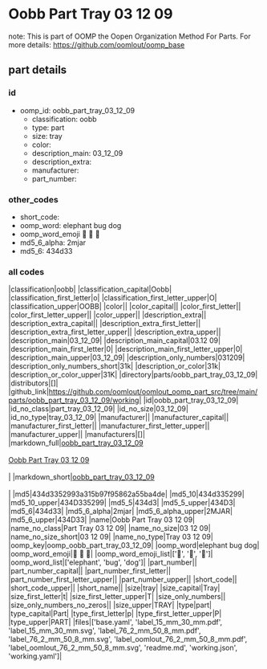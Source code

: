 # Oobb Part Tray 03 12 09  

note: This is part of OOMP the Oopen Organization Method For Parts. For more details: https://github.com/oomlout/oomp_base

##  part details





### id
* oomp_id: oobb_part_tray_03_12_09
  * classification: oobb
  * type: part
  * size: tray
  * color: 
  * description_main: 03_12_09
  * description_extra: 
  * manufacturer: 
  * part_number: 

### other_codes
* short_code: 
* oomp_word: elephant bug dog
* oomp_word_emoji :elephant: :bug: :dog:
* md5_6_alpha: 2mjar
* md5_6: 434d33

### all codes 
|classification|oobb|
|classification_capital|Oobb|
|classification_first_letter|o|
|classification_first_letter_upper|O|
|classification_upper|OOBB|
|color||
|color_capital||
|color_first_letter||
|color_first_letter_upper||
|color_upper||
|description_extra||
|description_extra_capital||
|description_extra_first_letter||
|description_extra_first_letter_upper||
|description_extra_upper||
|description_main|03_12_09|
|description_main_capital|03.12 09|
|description_main_first_letter|0|
|description_main_first_letter_upper|0|
|description_main_upper|03_12_09|
|description_only_numbers|031209|
|description_only_numbers_short|31k|
|description_or_color|31k|
|description_or_color_upper|31K|
|directory|parts/oobb_part_tray_03_12_09|
|distributors|[]|
|github_link|https://github.com/oomlout/oomlout_oomp_part_src/tree/main/parts/oobb_part_tray_03_12_09/working|
|id|oobb_part_tray_03_12_09|
|id_no_class|part_tray_03_12_09|
|id_no_size|03_12_09|
|id_no_type|tray_03_12_09|
|manufacturer||
|manufacturer_capital||
|manufacturer_first_letter||
|manufacturer_first_letter_upper||
|manufacturer_upper||
|manufacturers|[]|
|markdown_full|[oobb_part_tray_03_12_09](https://github.com/oomlout/oomlout_oomp_part_src/tree/main/parts/oobb_part_tray_03_12_09/working)<br>[](https://github.com/oomlout/oomlout_oomp_part_src/tree/main/parts/oobb_part_tray_03_12_09/working)<br>[Oobb Part Tray 03 12 09](https://github.com/oomlout/oomlout_oomp_part_src/tree/main/parts/oobb_part_tray_03_12_09/working)<br><br>|
|markdown_short|[oobb_part_tray_03_12_09](https://github.com/oomlout/oomlout_oomp_part_src/tree/main/parts/oobb_part_tray_03_12_09/working)<br><br>|
|md5|434d3352993a315b97f95862a55ba4de|
|md5_10|434d335299|
|md5_10_upper|434D335299|
|md5_5|434d3|
|md5_5_upper|434D3|
|md5_6|434d33|
|md5_6_alpha|2mjar|
|md5_6_alpha_upper|2MJAR|
|md5_6_upper|434D33|
|name|Oobb Part Tray 03 12 09|
|name_no_class|Part Tray 03 12 09|
|name_no_size|03 12 09|
|name_no_size_short|03 12 09|
|name_no_type|Tray 03 12 09|
|oomp_key|oomp_oobb_part_tray_03_12_09|
|oomp_word|elephant bug dog|
|oomp_word_emoji|:elephant: :bug: :dog:|
|oomp_word_emoji_list|[':elephant:', ':bug:', ':dog:']|
|oomp_word_list|['elephant', 'bug', 'dog']|
|part_number||
|part_number_capital||
|part_number_first_letter||
|part_number_first_letter_upper||
|part_number_upper||
|short_code||
|short_code_upper||
|short_name||
|size|tray|
|size_capital|Tray|
|size_first_letter|t|
|size_first_letter_upper|T|
|size_only_numbers||
|size_only_numbers_no_zeros||
|size_upper|TRAY|
|type|part|
|type_capital|Part|
|type_first_letter|p|
|type_first_letter_upper|P|
|type_upper|PART|
|files|['base.yaml', 'label_15_mm_30_mm.pdf', 'label_15_mm_30_mm.svg', 'label_76_2_mm_50_8_mm.pdf', 'label_76_2_mm_50_8_mm.svg', 'label_oomlout_76_2_mm_50_8_mm.pdf', 'label_oomlout_76_2_mm_50_8_mm.svg', 'readme.md', 'working.json', 'working.yaml']|
